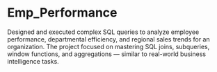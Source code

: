 # Emp_Performance
Designed and executed complex SQL queries to analyze employee performance, departmental efficiency, and regional sales trends for an organization. The project focused on mastering SQL joins, subqueries, window functions, and aggregations — similar to real-world business intelligence tasks.
